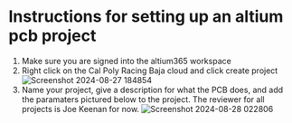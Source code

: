 # Instructions for setting up an altium pcb project

1. Make sure you are signed into the altium365 workspace
2. Right click on the Cal Poly Racing Baja cloud and click create project
![Screenshot 2024-08-27 184854](https://github.com/user-attachments/assets/1524b5b1-fbd7-42df-b00d-50737b7ab017)
3. Name your project, give a description for what the PCB does, and add the paramaters pictured below to the project.  The reviewer for all projects is Joe Keenan for now.
![Screenshot 2024-08-28 022806](https://github.com/user-attachments/assets/b30aca63-69ca-4f44-ab1a-8b77811c4eb9)

